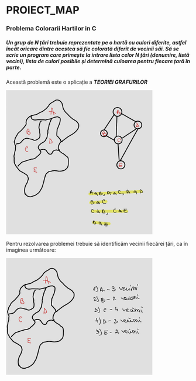 # PROIECT_MAP
### Problema Colorarii Hartilor in C
##### Un grup de N țări trebuie reprezentate pe o hartă cu culori diferite, astfel încât oricare dintre acestea să fie colorată diferit de vecinii săi. Să se scrie un program care primește la intrare lista celor N țări (denumire, listă vecini), lista de culori posibile și determină culoarea pentru fiecare țară în parte.

 Această problemă este o aplicație a ***TEORIEI GRAFURILOR***

<img src="teoria_grafurilor.png" alt="Diagramă a Teoriei Grafurilor" width="400">


Pentru rezolvarea problemei trebuie să identificăm vecinii fiecărei țări, ca în imaginea următoare:

<img src="vecini.png" alt="Diagramă a vecinilor" width="400">





